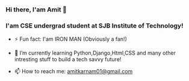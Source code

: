 ### Hi there, I'am Amit  👋

<!--
**AmitKarnam/AmitKarnam** is a ✨ _special_ ✨ repository because its `README.md` (this file) appears on your GitHub profile. -->

### I'am CSE undergrad student at SJB Institute of Technology! 

- ⚡ Fun fact: I'am IRON MAN (Obviously a fan!)

- 🌱 I’m currently learning Python,Django,Html,CSS and many other intresting stuff to build a tech savvy future!

- 📫 How to reach me: amitkarnam01@gmail.com


